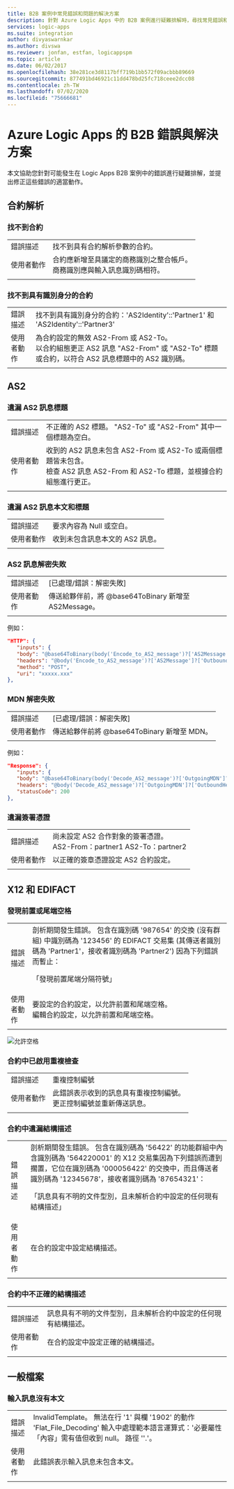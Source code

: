 ```yaml
---
title: B2B 案例中常見錯誤和問題的解決方案
description: 針對 Azure Logic Apps 中的 B2B 案例進行疑難排解時，尋找常見錯誤和問題的解決方案
services: logic-apps
ms.suite: integration
author: divyaswarnkar
ms.author: divswa
ms.reviewer: jonfan, estfan, logicappspm
ms.topic: article
ms.date: 06/02/2017
ms.openlocfilehash: 38e281ce3d8117bff719b1bb572f09acbbb89669
ms.sourcegitcommit: 877491bd46921c11dd478bd25fc718ceee2dcc08
ms.contentlocale: zh-TW
ms.lasthandoff: 07/02/2020
ms.locfileid: "75666681"
---
```

# <a name="b2b-errors-and-solutions-for-azure-logic-apps"></a>Azure Logic Apps 的 B2B 錯誤與解決方案

本文協助您針對可能發生在 Logic Apps B2B 案例中的錯誤進行疑難排解，並提出修正這些錯誤的適當動作。

## <a name="agreement-resolution"></a>合約解析

### <a name="no-agreement-found"></a>找不到合約 

|   |   |  
|---|---|
| 錯誤描述 | 找不到具有合約解析參數的合約。 | 
| 使用者動作 | 合約應新增至具議定的商務識別之整合帳戶。 </br>商務識別應與輸入訊息識別碼相符。 |  
|   |   |

### <a name="no-agreement-found-with-identities"></a>找不到具有識別身分的合約

|   |   | 
|---|---|
| 錯誤描述 | 找不到具有識別身分的合約：'AS2Identity'::'Partner1' 和 'AS2Identity'::'Partner3' | 
| 使用者動作 | 為合約設定的無效 AS2-From 或 AS2-To。 </br>以合約組態更正 AS2 訊息 "AS2-From" 或 "AS2-To" 標題或合約，以符合 AS2 訊息標題中的 AS2 識別碼。 |
|   |   |     

## <a name="as2"></a>AS2

### <a name="missing-as2-message-headers"></a>遺漏 AS2 訊息標題  

|   |   |  
|---|---|
| 錯誤描述 | 不正確的 AS2 標題。 "AS2-To" 或 "AS2-From" 其中一個標題為空白。 | 
| 使用者動作 | 收到的 AS2 訊息未包含 AS2-From 或 AS2-To 或兩個標題皆未包含。 </br> 檢查 AS2 訊息 AS2-From 和 AS2-To 標題，並根據合約組態進行更正。 |
|  |  | 

### <a name="missing-as2-message-body-and-headers"></a>遺漏 AS2 訊息本文和標題    

|   |   |  
|---|---|
| 錯誤描述 | 要求內容為 Null 或空白。 | 
| 使用者動作 | 收到未包含訊息本文的 AS2 訊息。 |
|  |  | 

### <a name="as2-message-decryption-failure"></a>AS2 訊息解密失敗

|   |   | 
|---|---|
| 錯誤描述 |  [已處理/錯誤：解密失敗] | 
| 使用者動作 | 傳送給夥伴前，將 @base64ToBinary 新增至 AS2Message。 |
|||

例如：

```json
"HTTP": {
   "inputs": {
   "body": "@base64ToBinary(body('Encode_to_AS2_message')?['AS2Message']?['Content'])",
   "headers": "@body('Encode_to_AS2_message')?['AS2Message']?['OutboundHeaders']",
   "method": "POST",
   "uri": "xxxxx.xxx"
},
``` 

### <a name="mdn-decryption-failure"></a>MDN 解密失敗

|   |   | 
|---|---|
| 錯誤描述 |  [已處理/錯誤：解密失敗] | 
| 使用者動作 | 傳送給夥伴前將 @base64ToBinary 新增至 MDN。 | 
|||

例如：

```json
"Response": {
   "inputs": {
   "body": "@base64ToBinary(body('Decode_AS2_message')?['OutgoingMDN']?['Content'])",
   "headers": "@body('Decode_AS2_message')?['OutgoingMDN']?['OutboundHeaders']",
   "statusCode": 200
},               
``` 

### <a name="missing-signing-certificate"></a>遺漏簽署憑證

|   |   |  
|---|---|
| 錯誤描述| 尚未設定 AS2 合作對象的簽署憑證。 </br>AS2-From：partner1 AS2-To：partner2 | 
| 使用者動作 | 以正確的簽章憑證設定 AS2 合約設定。 |
|  |  | 

## <a name="x12-and-edifact"></a>X12 和 EDIFACT

### <a name="leading-or-trailing-space-found"></a>發現前置或尾端空格    
    
|   |   | 
|---|---|
| 錯誤描述 | 剖析期間發生錯誤。 包含在識別碼 '987654' 的交換 (沒有群組) 中識別碼為 '123456' 的 EDIFACT 交易集 (其傳送者識別碼為 'Partner1'，接收者識別碼為 'Partner2') 因為下列錯誤而暫止： <p>「發現前置尾端分隔符號」 |
| 使用者動作 | 要設定的合約設定，以允許前置和尾端空格。 </br>編輯合約設定，以允許前置和尾端空格。 |
|   |   |

![允許空格](./media/logic-apps-enterprise-integration-b2b-list-errors-solutions/leadingandtrailing.png)

### <a name="duplicate-check-has-enabled-in-the-agreement"></a>合約中已啟用重複檢查

|   |   | 
|---|---| 
| 錯誤描述 | 重複控制編號 |
| 使用者動作 | 此錯誤表示收到的訊息具有重複控制編號。 </br>更正控制編號並重新傳送訊息。 |
|   |   |

### <a name="missing-schema-in-the-agreement"></a>合約中遺漏結構描述

|   |   | 
|---|---| 
| 錯誤描述 | 剖析期間發生錯誤。 包含在識別碼為 '56422' 的功能群組中內含識別碼為 '564220001' 的 X12 交易集因為下列錯誤而遭到擱置，它位在識別碼為 '000056422' 的交換中，而且傳送者識別碼為 '12345678'，接收者識別碼為 '87654321'： <p>「訊息具有不明的文件型別，且未解析合約中設定的任何現有結構描述」 |
| 使用者動作 | 在合約設定中設定結構描述。  |
|   |   |

### <a name="incorrect-schema-in-the-agreement"></a>合約中不正確的結構描述

|   |   | 
|---|---| 
| 錯誤描述 | 訊息具有不明的文件型別，且未解析合約中設定的任何現有結構描述。 |
| 使用者動作 | 在合約設定中設定正確的結構描述。 |
|   |   |

## <a name="flat-file"></a>一般檔案

### <a name="input-message-with-no-body"></a>輸入訊息沒有本文

|   |   | 
|---|---|
| 錯誤描述 | InvalidTemplate。 無法在行 '1' 與欄 '1902' 的動作 'Flat_File_Decoding' 輸入中處理範本語言運算式：'必要屬性「內容」需有值但收到 null。 路徑 ''.'。 |
| 使用者動作 | 此錯誤表示輸入訊息未包含本文。 |
|   |   | 

